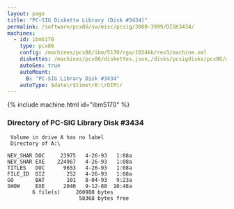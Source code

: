```yaml
---
layout: page
title: "PC-SIG Diskette Library (Disk #3434)"
permalink: /software/pcx86/sw/misc/pcsig/3000-3999/DISK3434/
machines:
  - id: ibm5170
    type: pcx86
    config: /machines/pcx86/ibm/5170/cga/1024kb/rev3/machine.xml
    diskettes: /machines/pcx86/diskettes.json,/disks/pcsigdisks/pcx86/diskettes.json
    autoGen: true
    autoMount:
      B: "PC-SIG Library Disk #3434"
    autoType: $date\r$time\rB:\rDIR\r
---
```


{% include machine.html id="ibm5170" %}

### Directory of PC-SIG Library Disk #3434

     Volume in drive A has no label
     Directory of A:\

    NEV_SHAR DOC     23975   4-26-93   1:08a
    NEV_SHAR EXE    224967   4-26-93   1:08a
    TITLES   DOC      9653   4-26-93   1:08a
    FILE_ID  DIZ       252   4-26-93   1:08a
    GO       BAT       101   8-04-93   9:23a
    SHOW     EXE      2040   9-12-88  10:48a
            6 file(s)     260988 bytes
                           58368 bytes free
